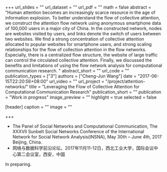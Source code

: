+++
url_slides = ""
url_dataset = ""
url_pdf = ""
math = false
abstract = "Human attention becomes an increasingly scarce resource in the age of information explosion. To better understand the flow of collective attention, we construct the attention flow network using anonymous smartphone data of 100,000 users in a major city of China. In the constructed network, nodes are websites visited by users, and links denote the switch of users between two websites. We find a strong concentration of collective attention allocated to popular websites for smartphone users, and strong scaling relationships for the flow of collection attention in the flow networks. Especially, there is a centralized flow structure, the website of large traffic can control the circulated collective attention. Finally, we discussed the benefits and limitations of using the flow network analysis for computational communication research.  "
abstract_short = ""
url_code = ""
publication_types = ["3"]
authors = ["Cheng-Jun Wang"]
date = "2017-06-15T22:20:56+08:00"
url_video = ""
url_project = "/project/attention-networks/"
title = "Leveraging the Flow of Collective Attention for Computational Communication Research"
publication_short = ""
publication = "Work in progress"
image_preview = ""
highlight = true
selected = false

[header]
  caption = ""
  image = ""

+++

- The Panel of Social Networks and Computational Communication, The XXXVII Sunbelt Social Networks Conference of the International Network for Social Network Analysis(INSNA), May 30th – June 4th, 2017 Beijing, China.
- 网络与数据科学前沿论坛，2017年11月11-12日，西北工业大学，国际会议中心第二会议室，西安，中国

In preparing.
